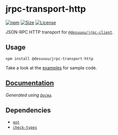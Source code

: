 # jrpc-transport-http

[![npm](https://img.shields.io/npm/v/@desuuuu/jrpc-transport-http.svg)](https://www.npmjs.com/package/@desuuuu/jrpc-transport-http)
[![Size](https://img.shields.io/github/languages/code-size/desuuuu/jrpc-transport-http.svg)](/)
[![License](https://img.shields.io/github/license/desuuuu/jrpc-transport-http.svg)](LICENSE)

JSON-RPC HTTP transport for [`@desuuuu/jrpc-client`](https://www.npmjs.com/package/@desuuuu/jrpc-client).

## Usage

```
npm install @desuuuu/jrpc-transport-http
```

Take a look at the [examples](examples) for sample code.

## [Documentation](https://docs.desuuuu.com/jrpc-transport-http)

*Generated using [`Docma`](https://github.com/onury/docma).*

## Dependencies

* [`got`](https://github.com/sindresorhus/got)
* [`check-types`](https://gitlab.com/philbooth/check-types.js)
